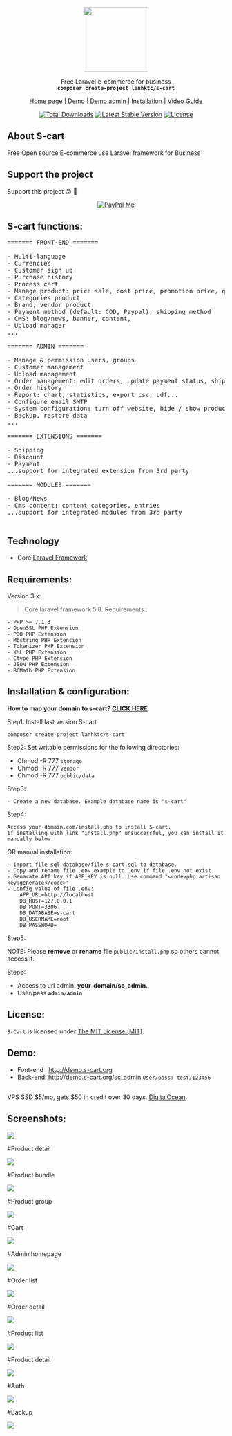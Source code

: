 <p align="center">
    <img src="https://s-cart.org/logo.png" width="150">
</p>
<p align="center">Free Laravel e-commerce for business<br>
    <code><b>composer create-project lanhktc/s-cart</b></code></p>
<p align="center">
 <a href="https://s-cart.org">Home page</a> | <a href="https://demo.s-cart.org">Demo</a> | <a href="https://demo.s-cart.org/sc_admin">Demo admin</a> | <a href="https://s-cart.org/installation.html">Installation</a>  | <a href="https://s-cart.org/video-guide.html">Video Guide</a>
</p>
<p align="center">
<a href="https://packagist.org/packages/lanhktc/s-cart"><img src="https://poser.pugx.org/lanhktc/s-cart/d/total.svg" alt="Total Downloads"></a>
<a href="https://packagist.org/packages/lanhktc/s-cart"><img src="https://poser.pugx.org/lanhktc/s-cart/v/stable.svg" alt="Latest Stable Version"></a>
<a href="https://packagist.org/packages/lanhktc/s-cart"><img src="https://poser.pugx.org/lanhktc/s-cart/license.svg" alt="License"></a>
</p>

## About S-cart
Free Open source E-commerce use Laravel framework for Business

## Support the project
Support this project :stuck_out_tongue_winking_eye: :pray:
<p align="center">
    <a href="https://www.paypal.me/LeLanh" target="_blank"><img src="https://img.shields.io/badge/Donate-PayPal-green.svg" data-origin="https://img.shields.io/badge/Donate-PayPal-green.svg" alt="PayPal Me"></a>
</p>

## S-cart functions:

<pre>
======= FRONT-END =======

- Multi-language
- Currencies
- Customer sign up
- Purchase history
- Process cart
- Manage product: price sale, cost price, promotion price, quantity, multi images, attributes ..
- Categories product
- Brand, vendor product
- Payment method (default: COD, Paypal), shipping method
- CMS: blog/news, banner, content,
- Upload manager
...

======= ADMIN =======

- Manage &amp; permission users, groups
- Customer management
- Upload management
- Order management: edit orders, update payment status, shipping status ...
- Order history
- Report: chart, statistics, export csv, pdf...
- Configure email SMTP
- System configuration: turn off website, hide / show products
- Backup, restore data
...

======= EXTENSIONS =======

- Shipping
- Discount
- Payment
...support for integrated extension from 3rd party

======= MODULES =======

- Blog/News
- Cms content: content categories, entries
...support for integrated modules from 3rd party

</pre>

## Technology
- Core <a href="https://laravel.com">Laravel Framework</a>

## Requirements:

Version 3.x:

> Core laravel framework 5.8. Requirements::

```
- PHP >= 7.1.3
- OpenSSL PHP Extension
- PDO PHP Extension
- Mbstring PHP Extension
- Tokenizer PHP Extension
- XML PHP Extension
- Ctype PHP Extension
- JSON PHP Extension
- BCMath PHP Extension
```

## Installation & configuration:

<b>How to map your domain to s-cart? <a href="https://s-cart.org/installation.html">CLICK HERE</a></b>

Step1: Install last version S-cart
```
composer create-project lanhktc/s-cart
```
Step2: Set writable permissions for the following directories: 
- Chmod -R 777 <code>storage</code>
- Chmod -R 777 <code>vendor</code>
- Chmod -R 777 <code>public/data</code>

Step3:
```
- Create a new database. Example database name is "s-cart"
```

Step4:

```
Access your-domain.com/install.php to install S-cart.
If installing with link "install.php" unsuccessful, you can install it manually below.
```
OR manual installation:
```
- Import file sql database/file-s-cart.sql to database.
- Copy and rename file .env.example to .env if file .env not exist.
- Genarate API key if APP_KEY is null. Use command "<code>php artisan key:generate</code>"
- Config value of file .env:
    APP_URL=http://localhost
    DB_HOST=127.0.0.1
    DB_PORT=3306
    DB_DATABASE=s-cart
    DB_USERNAME=root
    DB_PASSWORD=
```

Step5:

NOTE: Please <b>remove</b> or <b>rename</b> file <code>public/install.php</code> so others cannot access it.

Step6:
- Access to url admin: <b>your-domain/sc_admin</b>.
- User/pass <code><b>admin</b>/<b>admin</b></code>

## License:

`S-Cart` is licensed under [The MIT License (MIT)](LICENSE).

## Demo:

- Font-end : http://demo.s-cart.org
- Back-end: http://demo.s-cart.org/sc_admin   <code>User/pass: test/123456</code>

## 

VPS SSD $5/mo, gets $50 in credit over 30 days. [DigitalOcean](https://m.do.co/c/450877e92a78).


## Screenshots:


<p><img src="https://s-cart.org/images/screen/v31/home.jpg" /></p>

#Product detail

<p><img src="https://s-cart.org/images/screen/v31/detail-1.jpg" /></p>

#Product bundle

<p><img src="https://s-cart.org/images/screen/v31/detail-bundle.jpg" /></p>

#Product group

<p><img src="https://s-cart.org/images/screen/v31/detail-group.jpg" /></p>

#Cart

<p><img src="https://s-cart.org/images/screen/v31/cart.jpg" /></p>

#Admin homepage

<p><img src="https://s-cart.org/images/screen/v31/admin-home.jpg" /></p>

#Order list

<p><img src="https://s-cart.org/images/screen/v31/order-list.jpg" /></p>

#Order detail

<p><img src="https://s-cart.org/images/screen/v31/order-detail.jpg" /></p>

#Product list

<p><img src="https://s-cart.org/images/screen/v31/product-list.jpg" /></p>

#Product detail

<p><img src="https://s-cart.org/images/screen/v31/product-detail.jpg" /></p>

#Auth

<p><img src="https://s-cart.org/images/screen/v31/auth.jpg" /></p>

#Backup

<p><img src="https://s-cart.org/images/screen/v31/backup.jpg" /></p>


